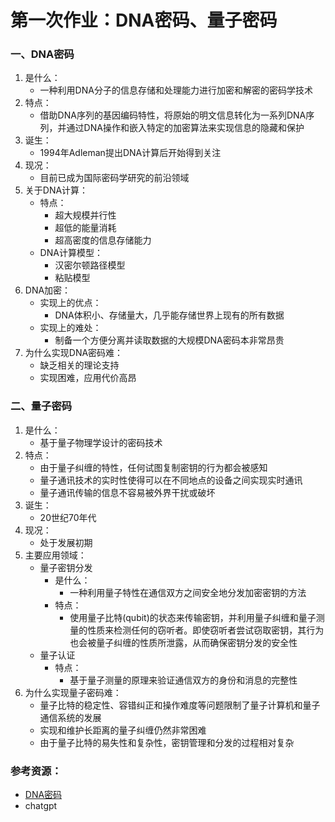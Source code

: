 # 第一次作业：DNA密码、量子密码
### 一、DNA密码
1. 是什么：
   - 一种利用DNA分子的信息存储和处理能力进行加密和解密的密码学技术
2. 特点：
   - 借助DNA序列的基因编码特性，将原始的明文信息转化为一系列DNA序列，并通过DNA操作和嵌入特定的加密算法来实现信息的隐藏和保护
3. 诞生：
    - 1994年Adleman提出DNA计算后开始得到关注
4. 现况：
   - 目前已成为国际密码学研究的前沿领域
5. 关于DNA计算：
   - 特点：
      - 超大规模并行性
      - 超低的能量消耗
      - 超高密度的信息存储能力
   - DNA计算模型：
      - 汉密尔顿路径模型
      - 粘贴模型
6. DNA加密：
   - 实现上的优点：
      - DNA体积小、存储量大，几乎能存储世界上现有的所有数据
   - 实现上的难处：
      - 制备一个方便分离并读取数据的大规模DNA密码本非常昂贵
7. 为什么实现DNA密码难：
    - 缺乏相关的理论支持
    - 实现困难，应用代价高昂
### 二、量子密码
1. 是什么：
   - 基于量子物理学设计的密码技术
2. 特点：
   - 由于量子纠缠的特性，任何试图复制密钥的行为都会被感知
   - 量子通讯技术的实时性使得可以在不同地点的设备之间实现实时通讯
   - 量子通讯传输的信息不容易被外界干扰或破坏
3. 诞生：
   - 20世纪70年代
4. 现况：
   - 处于发展初期
5. 主要应用领域：
   - 量子密钥分发
     - 是什么：
       - 一种利用量子特性在通信双方之间安全地分发加密密钥的方法
     - 特点：
       -  使用量子比特(qubit)的状态来传输密钥，并利用量子纠缠和量子测量的性质来检测任何的窃听者。即使窃听者尝试窃取密钥，其行为也会被量子纠缠的性质所泄露，从而确保密钥分发的安全性
   - 量子认证
     - 特点：
       - 基于量子测量的原理来验证通信双方的身份和消息的完整性 
6. 为什么实现量子密码难：
   - 量子比特的稳定性、容错纠正和操作难度等问题限制了量子计算机和量子通信系统的发展
   - 实现和维护长距离的量子纠缠仍然非常困难
   - 由于量子比特的易失性和复杂性，密钥管理和分发的过程相对复杂 
### 参考资源：
- [DNA密码](https://www.sciengine.com/CSB/doi/10.1360/csb2006-51-10-1139)
- chatgpt
